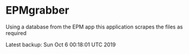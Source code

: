 # EPMgrabber
Using a database from the EPM app this application scrapes the files as required


Latest backup: Sun Oct 6 00:18:01 UTC 2019
